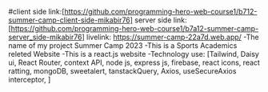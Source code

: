 #client side link:[https://github.com/programming-hero-web-course1/b712-summer-camp-client-side-mikabir76]
server side link:[https://github.com/programming-hero-web-course1/b7a12-summer-camp-server_side-mikabir76]
livelink: https://summer-camp-22a7d.web.app/
-The name of my project Summer Camp 2023
-This is a Sports Academics releted Website
-This is a react.js website
-Technology use: [Tailwind, Daisy ui, React Router, context API, node js, express js, firebase, react icons, react ratting, mongoDB, sweetalert, tanstackQuery, Axios, useSecureAxios interceptor, ]
